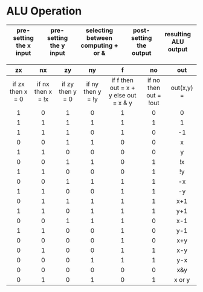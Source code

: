 # ALU Operation

| pre-setting the x input  | pre-setting the y input  | selecting between computing + or &  | post-setting the output  | resulting ALU output  |
|:-:|:-:|:-:|:-:|:-:|

| zx                | nx                 | zy                | ny                 | f  | no  | out  |
|:-:                |:-:                 |:-:                |:-:                 |:-: |:-:  |:-:   |
| if zx then x = 0  | if nx then x = !x  | if zy then y = 0  | if ny then y = !y  | if f then out = x + y else out = x & y  | if no then out = !out  | out(x,y) =  |
|         1         |          0         |        1          |          0         | 1 | 0 | 0   |
|         1         |          1         |        1          |          1         | 1 | 1 | 1   |
|         1         |          1         |        1          |          0         | 1 | 0 | -1  |
|         0         |          0         |        1          |          1         | 0 | 0 | x   |
|         1         |          1         |        0          |          0         | 0 | 0 | y   |
|         0         |          0         |        1          |          1         | 0 | 1 | !x  |
|         1         |          1         |        0          |          0         | 0 | 1 | !y  |
|         0         |          0         |        1          |          1         | 1 | 1 | -x  |
|         1         |          1         |        0          |          0         | 1 | 1 | -y  |
|         0         |          1         |        1          |          1         | 1 | 1 | x+1 |
|         1         |          1         |        0          |          1         | 1 | 1 | y+1 |
|         0         |          0         |        1          |          1         | 1 | 0 | x-1 |
|         1         |          1         |        0          |          0         | 1 | 0 | y-1 |
|         0         |          0         |        0          |          0         | 1 | 0 | x+y |
|         0         |          1         |        0          |          0         | 1 | 1 | x-y |
|         0         |          0         |        0          |          1         | 1 | 1 | y-x |
|         0         |          0         |        0          |          0         | 0 | 0 | x&y |
|         0         |          1         |        0          |          1         | 0 | 1 | x or y |

